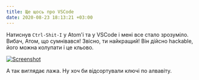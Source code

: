 ```yaml
---
title: Ще щось про VSCode
date: 2020-08-23 18:13:21 +03:00
---
```


Натиснув `Ctrl-Shit-I` у Atom'і та у VSCode і мені все стало зрозуміло. Вибач, Атом, що сумнівався! Звісно, ти найкращий! Він дійсно hackable, його можна колупати і це кльово.

[![Screenshot](/uploads/vscode-merge.png)](/uploads/vscode-merge.png)

А так виглядає лажа. Ну хоч би відсортували ключі по алвавіту.
